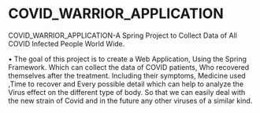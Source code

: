 # COVID_WARRIOR_APPLICATION
COVID_WARRIOR_APPLICATION-A Spring Project to Collect Data of All COVID Infected People World Wide.

•	The goal of this project is to create a Web Application, Using the Spring Framework. Which can collect the data of COVID patients, Who recovered themselves after the treatment. Including their symptoms, Medicine used ,Time to recover and Every possible detail which can help to analyze the Virus effect on the different type of body. So that we can easily deal with the new strain of Covid and in the future any other viruses of a similar kind.
